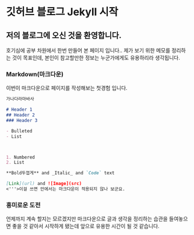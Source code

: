 # 깃허브 블로그 Jekyll 시작

## 저의 블로그에 오신 것을 환영합니다.

호기심에 공부 차원에서 한번 만들어 본 페이지 입니다..
제가 보기 위한 메모를 정리하는 것이 목표인데, 본인이 참고할만한 정보는 누군가에게도 유용하리라 생각됩니다.

### Markdown(마크다운)

이번이 마크다운으로 페이지를 작성해보는 첫경험 입니다.

```markdown
가나다라마바사

# Header 1
## Header 2
### Header 3

- Bulleted
- List



1. Numbered
2. List

**Bold두껍게** and _Italic_ and `Code` text

[Link](url) and ![Image](src)
<'''>이걸 쓰면 안에서는 마크다운이 적용되지 않나 보군요.
```

### 흥미로운 도전

언제까지 계속 할지는 모르겠지만 마크다운으로 글과 생각을 정리하는 습관을 들여놓으면 좋을 것 같아서 시작하게 됐는데 앞으로 유용한 시간이 될 것 같습니다.

